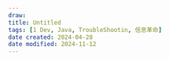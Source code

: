 ```yaml
---
draw:
title: Untitled
tags: [1 Dev, Java, TroubleShootin, 信息革命]
date created: 2024-04-28
date modified: 2024-11-12
---
```

